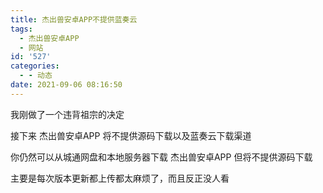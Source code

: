 ```yaml
---
title: 杰出兽安卓APP不提供蓝奏云
tags:
  - 杰出兽安卓APP
  - 网站
id: '527'
categories:
  - - 动态
date: 2021-09-06 08:16:50
---
```


我刚做了一个违背祖宗的决定

接下来 杰出兽安卓APP 将不提供源码下载以及蓝奏云下载渠道

你仍然可以从城通网盘和本地服务器下载 杰出兽安卓APP 但将不提供源码下载

主要是每次版本更新都上传都太麻烦了，而且反正没人看
